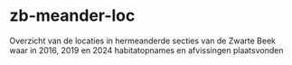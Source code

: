# zb-meander-loc
Overzicht van de locaties in hermeanderde secties van de Zwarte Beek waar in 2016, 2019 en 2024 habitatopnames en afvissingen plaatsvonden
